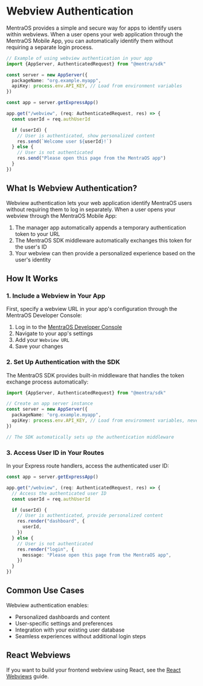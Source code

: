 # Webview Authentication

MentraOS provides a simple and secure way for apps to identify users within webviews. When a user opens your web application through the MentraOS Mobile App, you can automatically identify them without requiring a separate login process.

```typescript
// Example of using webview authentication in your app
import {AppServer, AuthenticatedRequest} from "@mentra/sdk"

const server = new AppServer({
  packageName: "org.example.myapp",
  apiKey: process.env.API_KEY, // Load from environment variables
})

const app = server.getExpressApp()

app.get("/webview", (req: AuthenticatedRequest, res) => {
  const userId = req.authUserId

  if (userId) {
    // User is authenticated, show personalized content
    res.send(`Welcome user ${userId}!`)
  } else {
    // User is not authenticated
    res.send("Please open this page from the MentraOS app")
  }
})
```

## What Is Webview Authentication?

Webview authentication lets your web application identify MentraOS users without requiring them to log in separately. When a user opens your webview through the MentraOS Mobile App:

1. The manager app automatically appends a temporary authentication token to your URL
2. The MentraOS SDK middleware automatically exchanges this token for the user's ID
3. Your webview can then provide a personalized experience based on the user's identity

## How It Works

### 1. Include a Webview in Your App

First, specify a webview URL in your app's configuration through the MentraOS Developer Console:

1. Log in to the [MentraOS Developer Console](https://console.mentra.glass/apps/)
2. Navigate to your app's settings
3. Add your `Webview URL`
4. Save your changes

### 2. Set Up Authentication with the SDK

The MentraOS SDK provides built-in middleware that handles the token exchange process automatically:

```typescript
import {AppServer, AuthenticatedRequest} from "@mentra/sdk"

// Create an app server instance
const server = new AppServer({
  packageName: "org.example.myapp",
  apiKey: process.env.API_KEY, // Load from environment variables, never check it into source control
})

// The SDK automatically sets up the authentication middleware
```

### 3. Access User ID in Your Routes

In your Express route handlers, access the authenticated user ID:

```typescript
const app = server.getExpressApp()

app.get("/webview", (req: AuthenticatedRequest, res) => {
  // Access the authenticated user ID
  const userId = req.authUserId

  if (userId) {
    // User is authenticated, provide personalized content
    res.render("dashboard", {
      userId,
    })
  } else {
    // User is not authenticated
    res.render("login", {
      message: "Please open this page from the MentraOS app",
    })
  }
})
```

## Common Use Cases

Webview authentication enables:

- Personalized dashboards and content
- User-specific settings and preferences
- Integration with your existing user database
- Seamless experiences without additional login steps

## React Webviews

If you want to build your frontend webview using React, see the [React Webviews](/react-webviews) guide.
